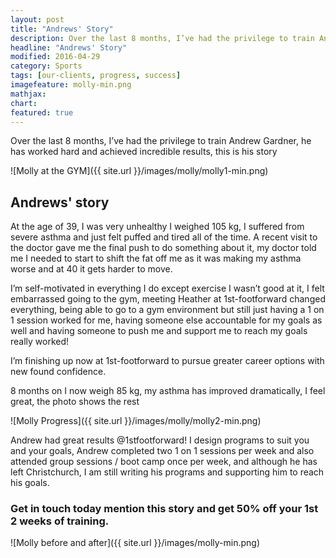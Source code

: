 ```yaml
---
layout: post
title: "Andrews' Story"
description: Over the last 8 months, I’ve had the privilege to train Andrew Gardner, he has worked hard and achieved incredible results, this is his story
headline: "Andrews' Story"
modified: 2016-04-29
category: Sports
tags: [our-clients, progress, success]
imagefeature: molly-min.png
mathjax: 
chart:
featured: true
---
```


Over the last 8 months, I’ve had the privilege to train Andrew Gardner, he has worked hard and achieved incredible results, this is his story

![Molly at the GYM]({{ site.url }}/images/molly/molly1-min.png)

## Andrews' story

At the age of 39, I was very unhealthy I weighed 105 kg, I suffered from severe asthma and just felt puffed and tired all of the time. A recent visit to the doctor gave me the final push to do something about it, my doctor told me I needed to start to shift the fat off me as it was making my asthma worse and at 40 it gets harder to move.

I’m self-motivated in everything I do except exercise I wasn’t good at it, I felt embarrassed going to the gym, meeting Heather at 1st-footforward changed everything, being able to go to a gym environment but still just having a 1 on 1 session worked for me, having someone else accountable for my goals as well and having someone to push me and support me to reach my goals really worked!

I’m finishing up now at 1st-footforward to pursue greater career options with new found confidence.

8 months on I now weigh 85 kg, my asthma has improved dramatically, I feel great, the photo shows the rest

![Molly Progress]({{ site.url }}/images/molly/molly2-min.png)

Andrew had great results @1stfootforward! I design programs to suit you and your goals, Andrew completed two 1 on 1 sessions per week and also attended group sessions / boot camp once per week, and although he has left Christchurch, I am still writing his programs and supporting him to reach his goals.

### Get in touch today mention this story and get 50% off your 1st 2 weeks of training.

![Molly before and after]({{ site.url }}/images/molly-min.png)











